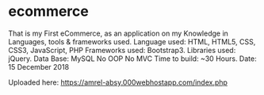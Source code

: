 # ecommerce


That is my First eCommerce, as an application on my Knowledge in Languages, tools & frameworks used.
Language used: HTML, HTML5, CSS, CSS3, JavaScript, PHP
Frameworks used: Bootstrap3.
Libraries used: jQuery.
Data Base: MySQL
No OOP
No MVC
Time to build: ~30 Hours. 
Date: 15 December 2018

Uploaded here:
    https://amrel-absy.000webhostapp.com/index.php
